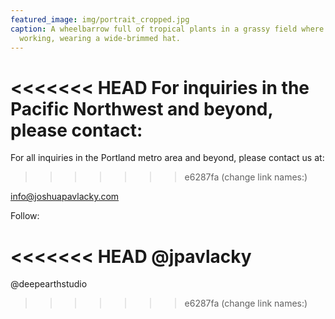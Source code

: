 ```yaml
---
featured_image: img/portrait_cropped.jpg
caption: A wheelbarrow full of tropical plants in a grassy field where Josh is
  working, wearing a wide-brimmed hat.
---
```

<<<<<<< HEAD
For inquiries in t﻿he Pacific Northwest and beyond, please contact:
=======

For all inquiries in t﻿he Portland metro area and beyond, please contact us at:
>>>>>>> e6287fa (change link names:)

info@joshuapavlacky.com

Follow:

<<<<<<< HEAD
@jpavlacky
=======
@deepearthstudio
>>>>>>> e6287fa (change link names:)

